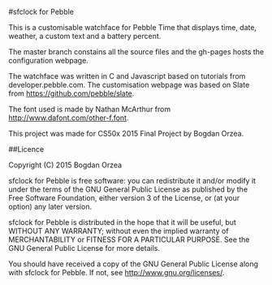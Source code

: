 #sfclock for Pebble

This is a customisable watchface for Pebble Time that displays time, date, weather, a custom text and a battery percent.

The master branch constains all the source files and the gh-pages hosts the configuration webpage.

The watchface was written in C and Javascript based on tutorials from developer.pebble.com. 
The customisation webpage was based on Slate from https://github.com/pebble/slate.

The font used is made by Nathan McArthur from http://www.dafont.com/other-f.font.

This project was made for CS50x 2015 Final Project by Bogdan Orzea. 


##Licence

Copyright (C) 2015 Bogdan Orzea

sfclock for Pebble is free software: you can redistribute it and/or modify it under the terms of the GNU General Public License as published by the Free Software Foundation, either version 3 of the License, or (at your option) any later version.

sfclock for Pebble is distributed in the hope that it will be useful, but WITHOUT ANY WARRANTY; without even the implied warranty of MERCHANTABILITY or FITNESS FOR A PARTICULAR PURPOSE. See the GNU General Public License for more details.

You should have received a copy of the GNU General Public License along with sfclock for Pebble. If not, see http://www.gnu.org/licenses/.
